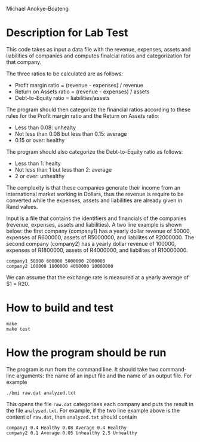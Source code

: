 Michael Anokye-Boateng
# Description for Lab Test

This code takes as input a data file with the revenue, expenses, assets and liabilities of companies and computes finalcial ratios and categorization for that company. 

The three ratios to be calculated are as follows:
* Profit margin ratio = (revenue - expenses) / revenue
* Return on Assets ratio = (revenue - expenses) / assets
* Debt-to-Equity ratio = liabilities/assets 

The program should then categorize the financial ratios according to these rules for the Profit margin ratio and the Return on Assets ratio:
* Less than 0.08: unhealty
* Not less than 0.08 but less than 0.15: average 
* 0.15 or over: healthy

The program should also categorize the Debt-to-Equity ratio as follows:
* Less than 1: healty
* Not less than 1 but less than 2: average 
* 2 or over: unhealthy

The complexity is that these companies generate their income from an international market working in Dollars, thus the revenue is require to be converted while the expenses, assets and liabilities are already given in Rand values.   

Input is a file that contains the identifiers and financials of the companies (revenue, expenses, assets and liabilities). A two line example is shown below: the first company (company1) has a yearly dollar revenue of 50000, expenses of R600000, assets of R5000000, and liabilites of R2000000. The second company (company2) has a yearly dollar revenue of 100000, expenses of R1800000, assets of R4000000, and liabilites of R10000000.  

```
company1 50000 600000 5000000 2000000
company2 100000 1800000 4000000 10000000
```

We can assume that the exchange rate is measured at a yearly average of $1 = R20.

# How to build and test

```
make
make test
```

# How the program should be run

The program is run from the command line. It should take two command-line arguments: the name of an input file and the name of an output file. For example

```
./bmi raw.dat analyzed.txt
```

This opens the file `raw.dat` categorises each company and puts the result in the file `analysed.txt`. For example, if the two line example above is the content of `raw.dat`, then `analyzed.txt` should contain

```
company1 0.4 Healthy 0.08 Average 0.4 Healthy
company2 0.1 Average 0.05 Unhealthy 2.5 Unhealthy
```
